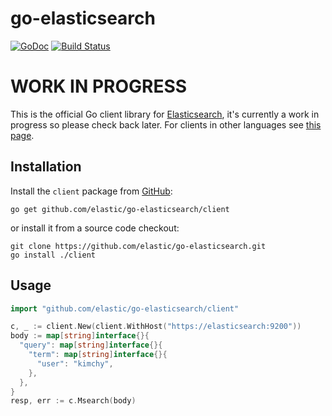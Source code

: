 # go-elasticsearch

[![GoDoc](https://godoc.org/github.com/elastic/go-elasticsearch?status.png)](https://godoc.org/github.com/elastic/go-elasticsearch)
[![Build Status](https://travis-ci.org/elastic/go-elasticsearch.svg?branch=master)](https://travis-ci.org/elastic/go-elasticsearch)

# WORK IN PROGRESS

This is the official Go client library for [Elasticsearch](https://www.elastic.co/products/elasticsearch), it's currently a work in progress so please check back later. For clients in other languages see [this page](https://www.elastic.co/guide/en/elasticsearch/client).

## Installation

Install the `client` package from [GitHub](https://github.com/elastic/go-elasticsearch):

    go get github.com/elastic/go-elasticsearch/client

or install it from a source code checkout:

    git clone https://github.com/elastic/go-elasticsearch.git
    go install ./client

## Usage

```go
import "github.com/elastic/go-elasticsearch/client"

c, _ := client.New(client.WithHost("https://elasticsearch:9200"))
body := map[string]interface{}{
  "query": map[string]interface{}{
    "term": map[string]interface{}{
      "user": "kimchy",
    },
  },
}
resp, err := c.Msearch(body)
```
